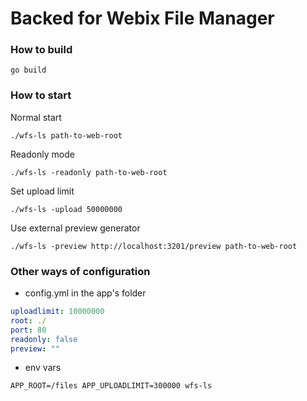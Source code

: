 Backed for Webix File Manager
==================

### How to build

```shell script
go build
```


### How to start

Normal start
```shell script
./wfs-ls path-to-web-root
```

Readonly mode

```shell script
./wfs-ls -readonly path-to-web-root
```

Set upload limit

```shell script
./wfs-ls -upload 50000000
```

Use external preview generator

```shell script
./wfs-ls -preview http://localhost:3201/preview path-to-web-root
```

### Other ways of configuration

- config.yml in the app's folder

```yaml
uploadlimit: 10000000
root: ./
port: 80
readonly: false
preview: ""
```

- env vars

```shell script
APP_ROOT=/files APP_UPLOADLIMIT=300000 wfs-ls
```

